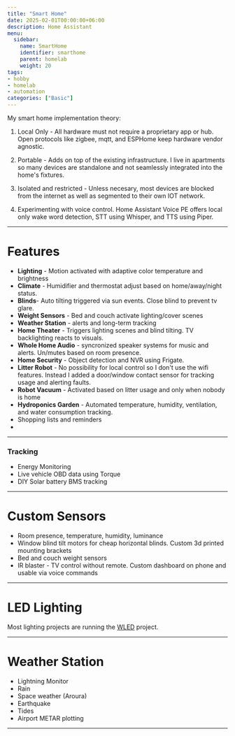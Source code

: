 ```yaml
---
title: "Smart Home"
date: 2025-02-01T00:00:00+06:00
description: Home Assistant
menu:
  sidebar:
    name: SmartHome
    identifier: smarthome
    parent: homelab
    weight: 20
tags: 
- hobby
- homelab
- automation
categories: ["Basic"]
---
```


My smart home implementation theory:

1. Local Only - All hardware must not require a proprietary app or hub. Open protocols like zigbee, mqtt, and ESPHome keep hardware vendor agnostic.

2. Portable - Adds on top of the existing infrastructure. I live in apartments so many devices are standalone and not seamlessly integrated into the home's fixtures. 

3. Isolated and restricted - Unless necesary, most devices are blocked from the internet as well as segmented to their own IOT network.

4. Experimenting with voice control. Home Assistant Voice PE offers local only wake word detection, STT using Whisper, and TTS using Piper.


---
# Features
- **Lighting** - Motion activated with adaptive color temperature and brightness
- **Climate** - Humidifier and thermostat adjust based on home/away/night status. 
- **Blinds**- Auto tilting triggered via sun events. Close blind to prevent tv glare.
- **Weight Sensors** - Bed and couch activate lighting/cover scenes
- **Weather Station** - alerts and long-term tracking
- **Home Theater** - Triggers lighting scenes and blind tilting. TV backlighting reacts to visuals.
- **Whole Home Audio** - syncronized speaker systems for music and alerts. Un/mutes based on room presence.
- **Home Security** - Object detection and NVR using Frigate. 
- **Litter Robot** - No possibility for local control so I don't use the wifi features. Instead I added a door/window contact sensor for tracking usage and alerting faults. 
- **Robot Vacuum** - Activated based on litter usage and only when nobody is home
- **Hydroponics Garden** - Automated temperature, humidity, ventilation, and water consumption tracking.
- Shopping lists and reminders
- 


---

### Tracking
- Energy Monitoring
- Live vehicle OBD data using Torque
- DIY Solar battery BMS tracking


---

# Custom Sensors
- Room presence, temperature, humidity, luminance
- Window blind tilt motors for cheap horizontal blinds. Custom 3d printed mounting brackets
- Bed and couch weight sensors
- IR blaster - TV control without remote. Custom dashboard on phone and usable via voice commands


---


# LED Lighting

Most lighting projects are running the [WLED](https://kno.wled.ge/) project.

---

# Weather Station

- Lightning Monitor
- Rain
- Space weather (Aroura)
- Earthquake
- Tides
- Airport METAR plotting


---

